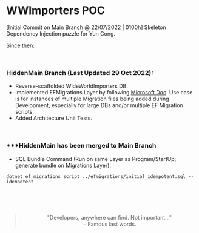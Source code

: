 # WWImporters POC

[Initial Commit on Main Branch @ 22/07/2022 | 0100h] Skeleton Dependency Injection puzzle for Yun Cong.

Since then:

<br />
<h3>HiddenMain Branch (Last Updated 29 Oct 2022):</h3>

- Reverse-scaffolded WideWorldImporters DB.
- Implemented EFMigrations Layer by following [Microsoft Doc](https://learn.microsoft.com/en-us/ef/core/managing-schemas/migrations/projects?tabs=vs). Use case is for instances of multiple Migration files being added during Development, especially for large DBs and/or multiple EF Migration scripts.
- Added Architecture Unit Tests.

<br />

<h3>***HiddenMain has been merged to Main Branch</h3>

- SQL Bundle Command (Run on same Layer as Program/StartUp; generate bundle on Migrations Layer):

```
dotnet ef migrations script ../efmigrations/initial_idempotent.sql --idempotent
```

<br />
<br />
<br />

> <div align="center">"Developers, anywhere can find. Not important..."</br>
> &minus; Famous last words.</div>
